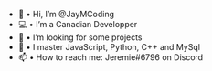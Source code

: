 - 👋 • Hi, I’m @JayMCoding
- 💻 • I’m a Canadian Developper
- 🔔 • I’m looking for some projects
- 🏅 • I master JavaScript, Python, C++ and MySql
- 📫 • How to reach me: Jeremie#6796 on Discord

<!---
JayMCoding/JayMCoding is a ✨ special ✨ repository because its `README.md` (this file) appears on your GitHub profile.
You can click the Preview link to take a look at your changes.
--->
